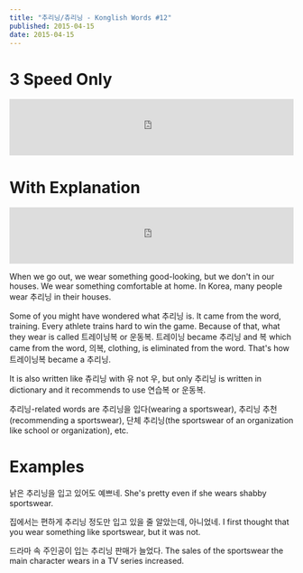 ```yaml
---
title: "추리닝/츄리닝 - Konglish Words #12"
published: 2015-04-15
date: 2015-04-15
---
```


#  3 Speed Only

<iframe id="audio_iframe" src="https://www.podbean.com/media/player/2subm-554f67/initByJs/1/auto/1?skin=10" width="100%" height="100" frameborder="0" scrolling="no"></iframe>

#  With Explanation

<iframe id="audio_iframe" src="https://www.podbean.com/media/player/mt9gp-554f6b/initByJs/1/auto/1?skin=10" width="100%" height="100" frameborder="0" scrolling="no"></iframe>

When we go out, we wear something good-looking, but we don't in our houses. We wear something comfortable at home. In Korea, many people wear 추리닝 in their houses.

Some of you might have wondered what 추리닝 is. It came from the word, training. Every athlete trains hard to win the game. Because of that, what they wear is called 트레이닝복 or 운동복. 트레이닝 became 추리닝 and 복 which came from the word, 의복, clothing, is eliminated from the word. That's how 트레이닝복 became a 추리닝.

It is also written like 츄리닝 with 유 not 우, but only 추리닝 is written in dictionary and it recommends to use 연습복 or 운동복.

추리닝-related words are 추리닝을 입다(wearing a sportswear), 추리닝 추천(recommending a sportswear), 단체 추리닝(the sportswear of an organization like school or organization), etc.

#  Examples

낡은 추리닝을 입고 있어도 예쁘네.
She's pretty even if she wears shabby sportswear.

집에서는 편하게 추리닝 정도만 입고 있을 줄 알았는데, 아니었네.
I first thought that you wear something like sportswear, but it was not.

드라마 속 주인공이 입는 추리닝 판매가 늘었다.
The sales of the sportswear the main character wears in a TV series increased.